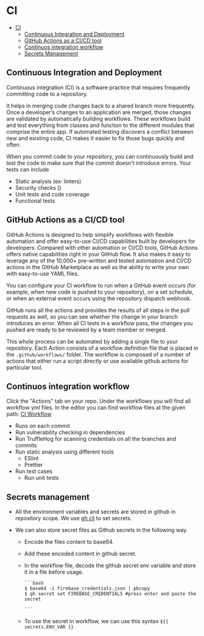 # CI

- [CI](#ci)
  - [Continuous Integration and Deployment](#continuous-integration-and-deployment)
  - [GitHub Actions as a CI/CD tool](#github-actions-as-a-cicd-tool)
  - [Continuos integration workflow](#continuos-integration-workflow)
  - [Secrets Management](#secrets-management)

## Continuous Integration and Deployment

Continuous integration (CI) is a software practice that requires frequently committing code to a repository.

It helps in merging code changes back to a shared branch more frequently.
Once a developer’s changes to an application are merged, those changes are validated by automatically building workflows.
These workflows build and test everything from classes and function to the different modules that comprise the entire app.
If automated testing discovers a conflict between new and existing code, CI makes it easier to fix those bugs quickly and often.

When you commit code to your repository, you can continuously build and test the code to make sure that the commit doesn't introduce errors. Your tests can include

- Static analysis (ex: linters)
- Security checks ()
- Unit tests and code coverage
- Functional tests

## GitHub Actions as a CI/CD tool

GitHub Actions is designed to help simplify workflows with flexible automation and offer easy-to-use CI/CD capabilities built by developers for developers.
Compared with other automation or CI/CD tools, GitHub Actions offers native capabilities right in your GitHub flow.
It also makes it easy to leverage any of the 10,000+ pre-written and tested automation and CI/CD actions in the GitHub Marketplace
as well as the ability to write your own with easy-to-use YAML files.

You can configure your CI workflow to run when a GitHub event occurs (for example, when new code is pushed to your repository), on a set schedule, or when an external event occurs using the repository dispatch webhook.

GitHub runs all the actions and provides the results of all steps in the pull requests as well, so you can see whether the change in your branch introduces an error. When all CI tests in a workflow pass, the changes you pushed are ready to be reviewed by a team member or merged.

This whole process can be automated by adding a single file to your repository. Each Action consists of a workflow definition file that is placed in the `.github/workflows/` folder. The workflow is composed of a number of actions that either run a script directly or use available github actions for particular tool.

## Continuos integration workflow

Click the "Actions" tab on your repo. Under the workflows you will find all workflow yml files.
In the editor you can find workflow files at the given path:
[CI Workflow](../../.github/workflows/ci.yaml)

- Runs on each commit
- Run vulnerability checking in dependencies
- Run TruffleHog for scanning credentials on all the branches and commits
- Run static analysis using different tools
  - ESlint
  - Prettier
- Run test cases
  - Run unit tests

## Secrets management

- All the environment variables and secrets are stored in github in repository scope. We use [gh cli](https://cli.github.com/manual/gh_secret_set) to set secrets.

- We can also store secret files as Github secrets in the following way.

  - Encode the files content to base64.
  - Add these encoded content in github secret.
  - In the workflow file, decode the github secret env variable and store it in a file before usage.

        ```bash
        $ base64 -i firebase_credentials.json | pbcopy
        $ gh secret set FIREBASE_CREDENTIALS #press enter and paste the secret

        ```

  - To use the secret in workflow, we can use this syntax `${{ secrets.ENV_VAR }}`
